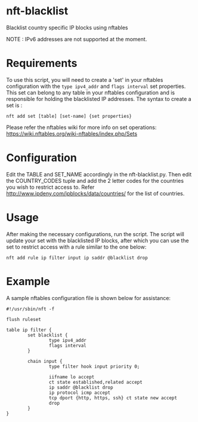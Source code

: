 # nft-blacklist
Blacklist country specific IP blocks using nftables

NOTE : IPv6 addresses are not supported at the moment.

# Requirements
To use this script, you will need to create a 'set' in your nftables configuration with the `type ipv4_addr` and `flags interval` set properties. This set can belong to any table in your nftables configuration and is responsible for holding the blacklisted IP addresses. The syntax to create a set is :

`nft add set [table] [set-name] {set properties}`

Please refer the nftables wiki for more info on set operations: https://wiki.nftables.org/wiki-nftables/index.php/Sets

# Configuration

Edit the TABLE and SET\_NAME accordingly in the nft-blacklist.py. Then edit the COUNTRY\_CODES tuple and add the 2 letter codes for the countries you wish to restrict access to. Refer http://www.ipdeny.com/ipblocks/data/countries/ for the list of countries.

# Usage

After making the necessary configurations, run the script. The script will update your set with the blacklisted IP blocks, after which you can use the set to restrict access with a rule similar to the one below:

`nft add rule ip filter input ip saddr @blacklist drop`

# Example

A sample nftables configuration file is shown below for assistance:

```
#!/usr/sbin/nft -f

flush ruleset

table ip filter {
        set blacklist {
                type ipv4_addr
                flags interval
        }

        chain input {
                type filter hook input priority 0;

                iifname lo accept
                ct state established,related accept
                ip saddr @blacklist drop
                ip protocol icmp accept
                tcp dport {http, https, ssh} ct state new accept
                drop
        }
}
```
